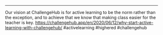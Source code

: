 ---
Our vision at ChallengeHub is for active learning to be the norm rather than the exception, and to achieve that we know that making class easier for the teacher is key.
https://challengehub.app/en/2020/06/12/why-start-active-learning-with-challengehub/
#activelearning #highered #challengehub
